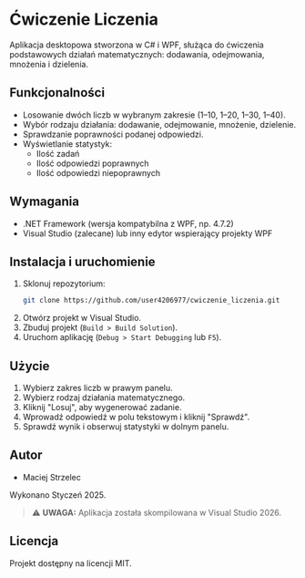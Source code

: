 # Ćwiczenie Liczenia

Aplikacja desktopowa stworzona w C# i WPF, służąca do ćwiczenia podstawowych działań matematycznych: dodawania, odejmowania, mnożenia i dzielenia.

## Funkcjonalności

- Losowanie dwóch liczb w wybranym zakresie (1–10, 1–20, 1–30, 1–40).
- Wybór rodzaju działania: dodawanie, odejmowanie, mnożenie, dzielenie.
- Sprawdzanie poprawności podanej odpowiedzi.
- Wyświetlanie statystyk:
  - Ilość zadań
  - Ilość odpowiedzi poprawnych
  - Ilość odpowiedzi niepoprawnych

## Wymagania

- .NET Framework (wersja kompatybilna z WPF, np. 4.7.2)
- Visual Studio (zalecane) lub inny edytor wspierający projekty WPF

## Instalacja i uruchomienie

1. Sklonuj repozytorium:
   ```bash
   git clone https://github.com/user4206977/cwiczenie_liczenia.git

2. Otwórz projekt w Visual Studio.
3. Zbuduj projekt (`Build > Build Solution`).
4. Uruchom aplikację (`Debug > Start Debugging` lub `F5`).

## Użycie

1. Wybierz zakres liczb w prawym panelu.
2. Wybierz rodzaj działania matematycznego.
3. Kliknij "Losuj", aby wygenerować zadanie.
4. Wprowadź odpowiedź w polu tekstowym i kliknij "Sprawdź".
5. Sprawdź wynik i obserwuj statystyki w dolnym panelu.

## Autor

* Maciej Strzelec

Wykonano Styczeń 2025.

> ⚠️ **UWAGA:** Aplikacja została skompilowana w Visual Studio 2026.

## Licencja

Projekt dostępny na licencji MIT.
